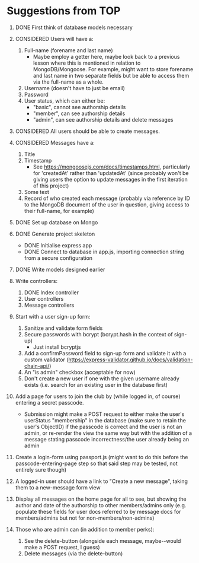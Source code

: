 # Suggestions from TOP

1. DONE First think of database models necessary

2. CONSIDERED Users will have a:
    1. Full-name (forename and last name)
        - Maybe employ a getter here, maybe look back to a previous lesson where this is mentioned in relation to MongoDB/Mongoose. For example, might want to store forename and last name in two separate fields but be able to access them via the full-name as a whole.
    2. Username (doesn't have to just be email)
    3. Password
    4. User status, which can either be:
        - "basic", cannot see authorship details
        - "member", can see authorship details
        - "admin", can see authorship details and delete messages

3. CONSIDERED All users should be able to create messages.

4. CONSIDERED Messages have a:
    1. Title
    2. Timestamp
        - See https://mongoosejs.com/docs/timestamps.html, particularly for 'createdAt' rather than 'updatedAt' (since probably won't be giving users the option to update messages in the first iteration of this project)
    3. Some text
    4. Record of who created each message (probably via reference by ID to the MongoDB document of the user in question, giving access to their full-name, for example)

5. DONE Set up database on Mongo

6. DONE Generate project skeleton
    - DONE Initialise express app
    - DONE Connect to database in app.js, importing connection string from a secure configuration

7. DONE Write models designed earlier

8. Write controllers:
    1. DONE Index controller
    2. User controllers
    3. Message controllers

9. Start with a user sign-up form:
    1. Sanitize and validate form fields
    2. Secure passwords with bcrypt (bcrypt.hash in the context of sign-up)
        - Just install bcryptjs
    3. Add a confirmPassword field to sign-up form and validate it with a custom validator (https://express-validator.github.io/docs/validation-chain-api/)
    4. An "is admin" checkbox (acceptable for now)
    5. Don't create a new user if one with the given username already exists (i.e. search for an existing user in the database first)

10. Add a page for users to join the club by (while logged in, of course) entering a secret passcode.
    - Submission might make a POST request to either make the user's userStatus "membership" in the database (make sure to retain the user's ObjectID) if the passcode is correct and the user is not an admin, or re-render the view the same way but with the addition of a message stating passcode incorrectness/the user already being an admin

11. Create a login-form using passport.js (might want to do this before the passcode-entering-page step so that said step may be tested, not entirely sure though)

12. A logged-in user should have a link to "Create a new message", taking them to a new-message form view

13. Display all messages on the home page for all to see, but showing the author and date of the authorship to other members/admins only (e.g. populate these fields for user docs referred to by message docs for members/admins but not for non-members/non-admins)

14. Those who are admin can (in addition to member perks):
    1. See the delete-button (alongside each message, maybe--would make a POST request, I guess)
    2. Delete messages (via the delete-button)
